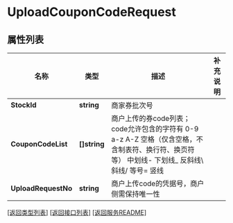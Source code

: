 # UploadCouponCodeRequest

## 属性列表

名称 | 类型 | 描述 | 补充说明
------------ | ------------- | ------------- | -------------
**StockId** | **string** | 商家券批次号 | 
**CouponCodeList** | **[]string** | 商户上传的券code列表；code允许包含的字符有 0-9 a-z A-Z 空格（仅含空格，不含制表符、换行符、换页符等） 中划线- 下划线_  反斜线\\ 斜线/ 等号&#x3D; 竖线|  | 
**UploadRequestNo** | **string** | 商户上传code的凭据号，商户侧需保持唯一性 | 

[\[返回类型列表\]](README.md#类型列表)
[\[返回接口列表\]](README.md#接口列表)
[\[返回服务README\]](README.md)


